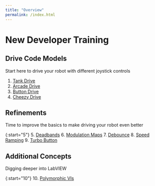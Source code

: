 ```yaml
---
title: "Overview"
permalink: /index.html
---
```

# New Developer Training

## Drive Code Models

Start here to drive your robot with different joystick controls

1. [Tank Drive](pages/tutorials/tutorial1.md)
2. [Arcade Drive](pages/tutorials/tutorial2.md)
3. [Button Drive](pages/tutorials/tutorial3.md)
4. [Cheezy Drive](pages/tutorials/tutorial4.md)

## Refinements

Time to improve the basics to make driving your robot even better

{:start="5"}
5. [Deadbands](pages/tutorials/tutorial5.md)
6. [Modulation Maps](pages/tutorials/tutorial6.md)
7. [Debounce](pages/tutorials/tutorial7.md)
8. [Speed Ramping](pages/tutorials/tutorial8.md)
9. [Turbo Button](pages/tutorials/tutorial9.md)

## Additional Concepts

Digging deeper into LabVIEW

{:start="10"}
10. [Polymorphic VIs](pages/tutorials/tutorial10.md)
